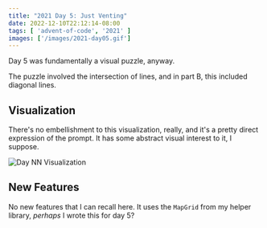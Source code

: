 ```yaml
---
title: "2021 Day 5: Just Venting"
date: 2022-12-10T22:12:14-08:00
tags: [ 'advent-of-code', '2021' ]
images: ['/images/2021-day05.gif']
---
```

Day 5 was fundamentally a visual puzzle, anyway.

<!--more-->

The puzzle involved the intersection of lines, and in part B, this included diagonal lines.

## Visualization

There's no embellishment to this visualization, really, and it's a pretty direct expression of the prompt. It has some abstract visual interest to it, I suppose.

![Day NN Visualization](/images/2021-day05.gif)

## New Features

No new features that I can recall here. It uses the `MapGrid` from my helper
library, _perhaps_ I wrote this for day 5?
